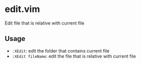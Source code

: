 # edit.vim

Edit file that is relative with current file

## Usage

-   `:XEdit`: edit the folder that contains current file
-   `:XEdit fileName`: edit the file that is relative with current file
